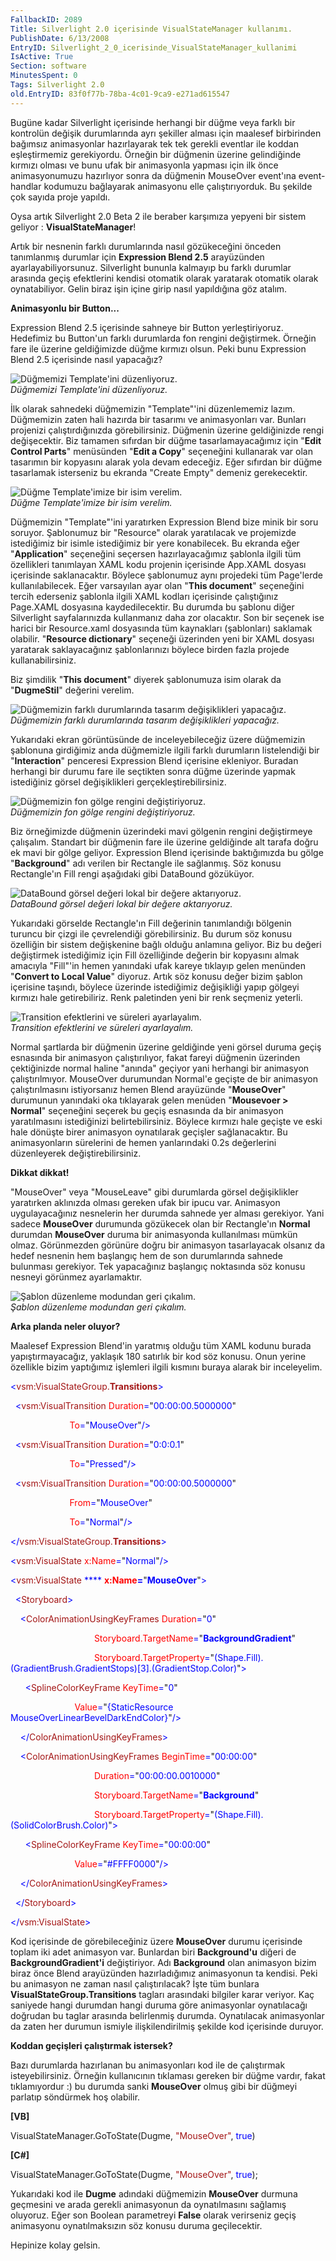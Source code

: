 ```yaml
---
FallbackID: 2089
Title: Silverlight 2.0 içerisinde VisualStateManager kullanımı.
PublishDate: 6/13/2008
EntryID: Silverlight_2_0_icerisinde_VisualStateManager_kullanimi
IsActive: True
Section: software
MinutesSpent: 0
Tags: Silverlight 2.0
old.EntryID: 83f0f77b-78ba-4c01-9ca9-e271ad615547
---
```

Bugüne kadar Silverlight içerisinde herhangi bir düğme veya farklı bir
kontrolün değişik durumlarında ayrı şekiller alması için maalesef
birbirinden bağımsız animasyonlar hazırlayarak tek tek gerekli eventlar
ile koddan eşleştirmemiz gerekiyordu. Örneğin bir düğmenin üzerine
gelindiğinde kırmızı olması ve bunu ufak bir animasyonla yapması için
ilk önce animasyonumuzu hazırlıyor sonra da düğmenin MouseOver event'ına
event-handlar kodumuzu bağlayarak animasyonu elle çalıştırıyorduk. Bu
şekilde çok sayıda proje yapıldı.

Oysa artık Silverlight 2.0 Beta 2 ile beraber karşımıza yepyeni bir
sistem geliyor : **VisualStateManager**!

Artık bir nesnenin farklı durumlarında nasıl gözükeceğini önceden
tanımlanmış durumlar için **Expression Blend 2.5** arayüzünden
ayarlayabiliyorsunuz. Silverlight bununla kalmayıp bu farklı durumlar
arasında geçiş efektlerini kendisi otomatik olarak yaratarak otomatik
olarak oynatabiliyor. Gelin biraz işin içine girip nasıl yapıldığına göz
atalım.

**Animasyonlu bir Button...**

Expression Blend 2.5 içerisinde sahneye bir Button yerleştiriyoruz.
Hedefimiz bu Button'un farklı durumlarda fon rengini değiştirmek.
Örneğin fare ile üzerine geldiğimizde düğme kırmızı olsun. Peki bunu
Expression Blend 2.5 içerisinde nasıl yapacağız?

![Düğmemizi Template'ini
düzenliyoruz.](http://cdn.daron.yondem.com/assets/2089/12062008_1.png)\
*Düğmemizi Template'ini düzenliyoruz.*

İlk olarak sahnedeki düğmemizin "Template"'ini düzenlememiz lazım.
Düğmemizin zaten hali hazırda bir tasarımı ve animasyonları var. Bunları
projenizi çalıştırdığınızda görebilirsiniz. Düğmenin üzerine
geldiğinizde rengi değişecektir. Biz tamamen sıfırdan bir düğme
tasarlamayacağımız için "**Edit Control Parts**" menüsünden "**Edit a
Copy**" seçeneğini kullanarak var olan tasarımın bir kopyasını alarak
yola devam edeceğiz. Eğer sıfırdan bir düğme tasarlamak isterseniz bu
ekranda "Create Empty" demeniz gerekecektir.

![Düğme Template'imize bir isim
verelim.](http://cdn.daron.yondem.com/assets/2089/12062008_2.png)\
*Düğme Template'imize bir isim verelim.*

Düğmemizin "Template"'ini yaratırken Expression Blend bize minik bir
soru soruyor. Şablonumuz bir "Resource" olarak yaratılacak ve projemizde
istediğimiz bir isimle istediğimiz bir yere konabilecek. Bu ekranda eğer
"**Application**" seçeneğini seçersen hazırlayacağımız şablonla ilgili
tüm özellikleri tanımlayan XAML kodu projenin içerisinde App.XAML
dosyası içerisinde saklanacaktır. Böylece şablonumuz aynı projedeki tüm
Page'lerde kullanılabilecek. Eğer varsayılan ayar olan "**This
document**" seçeneğini tercih ederseniz şablonla ilgili XAML kodları
içerisinde çalıştığınız Page.XAML dosyasına kaydedilecektir. Bu durumda
bu şablonu diğer Silverlight sayfalarınızda kullanmanız daha zor
olacaktır. Son bir seçenek ise harici bir Resource.xaml dosyasında tüm
kaynakları (şablonları) saklamak olabilir. "**Resource dictionary**"
seçeneği üzerinden yeni bir XAML dosyası yaratarak saklayacağınız
şablonlarınızı böylece birden fazla projede kullanabilirsiniz.

Biz şimdilik "**This document**" diyerek şablonumuza isim olarak da
"**DugmeStil**" değerini verelim.

![Düğmemizin farklı durumlarında tasarım değişiklikleri
yapacağız.](http://cdn.daron.yondem.com/assets/2089/12062008_3.png)\
*Düğmemizin farklı durumlarında tasarım değişiklikleri yapacağız.*

Yukarıdaki ekran görüntüsünde de inceleyebileceğiz üzere düğmemizin
şablonuna girdiğimiz anda düğmemizle ilgili farklı durumların
listelendiği bir "**Interaction**" penceresi Expression Blend içerisine
ekleniyor. Buradan herhangi bir durumu fare ile seçtikten sonra düğme
üzerinde yapmak istediğiniz görsel değişiklikleri
gerçekleştirebilirsiniz.

![Düğmemizin fon gölge rengini
değiştiriyoruz.](http://cdn.daron.yondem.com/assets/2089/12062008_4.png)\
*Düğmemizin fon gölge rengini değiştiriyoruz.*

Biz örneğimizde düğmenin üzerindeki mavi gölgenin rengini değiştirmeye
çalışalım. Standart bir düğmenin fare ile üzerine geldiğinde alt tarafa
doğru ek mavi bir gölge geliyor. Expression Blend içerisinde
baktığımızda bu gölge "**Background**" adı verilen bir Rectangle ile
sağlanmış. Söz konusu Rectangle'ın Fill rengi aşağıdaki gibi DataBound
gözüküyor.

![DataBound görsel değeri lokal bir değere
aktarıyoruz.](http://cdn.daron.yondem.com/assets/2089/12062008_5.png)\
*DataBound görsel değeri lokal bir değere aktarıyoruz.*

Yukarıdaki görselde Rectangle'ın Fill değerinin tanımlandığı bölgenin
turuncu bir çizgi ile çevrelendiği görebilirsiniz. Bu durum söz konusu
özelliğin bir sistem değişkenine bağlı olduğu anlamına geliyor. Biz bu
değeri değiştirmek istediğimiz için Fill özelliğinde değerin bir
kopyasını almak amacıyla "Fill"'in hemen yanındaki ufak kareye tıklayıp
gelen menünden "**Convert to Local Value**" diyoruz. Artık söz konusu
değer bizim şablon içerisine taşındı, böylece üzerinde istediğimiz
değişikliği yapıp gölgeyi kırmızı hale getirebiliriz. Renk paletinden
yeni bir renk seçmeniz yeterli.

![Transition efektlerini ve süreleri
ayarlayalım.](http://cdn.daron.yondem.com/assets/2089/12062008_6.png)\
*Transition efektlerini ve süreleri ayarlayalım.*

Normal şartlarda bir düğmenin üzerine geldiğinde yeni görsel duruma
geçiş esnasında bir animasyon çalıştırılıyor, fakat fareyi düğmenin
üzerinden çektiğinizde normal haline "anında" geçiyor yani herhangi bir
animasyon çalıştırılmıyor. MouseOver durumundan Normal'e geçişte de bir
animasyon çalıştırılmasını istiyorsanız hemen Blend arayüzünde
"**MouseOver**" durumunun yanındaki oka tıklayarak gelen menüden
"**Mousevoer \> Normal**" seçeneğini seçerek bu geçiş esnasında da bir
animasyon yaratılmasını istediğinizi belirtebilirsiniz. Böylece kırmızı
hale geçişte ve eski hale dönüşte birer animasyon oynatılarak geçişler
sağlanacaktır. Bu animasyonların sürelerini de hemen yanlarındaki 0.2s
değerlerini düzenleyerek değiştirebilirsiniz.

**Dikkat dikkat!**

"MouseOver" veya "MouseLeave" gibi durumlarda görsel değişiklikler
yaratırken aklınızda olması gereken ufak bir ipucu var. Animasyon
uygulayacağınız nesnelerin her durumda sahnede yer alması gerekiyor.
Yani sadece **MouseOver** durumunda gözükecek olan bir Rectangle'ın
**Normal** durumdan **MouseOver** duruma bir animasyonda kullanılması
mümkün olmaz. Görünmezden görünüre doğru bir animasyon tasarlayacak
olsanız da hedef nesnenin hem başlangıç hem de son durumlarında sahnede
bulunması gerekiyor. Tek yapacağınız başlangıç noktasında söz konusu
nesneyi görünmez ayarlamaktır.

![Şablon düzenleme modundan geri
çıkalım.](http://cdn.daron.yondem.com/assets/2089/12062008_7.png)\
*Şablon düzenleme modundan geri çıkalım.*

**Arka planda neler oluyor?**

Maalesef Expression Blend'in yaratmış olduğu tüm XAML kodunu burada
yapıştırmayacağız, yaklaşık 180 satırlık bir kod söz konusu. Onun yerine
özellikle bizim yaptığımız işlemleri ilgili kısmını buraya alarak bir
inceleyelim.

<span style="color: blue;">\<</span><span
style="color: #a31515;">vsm:VisualStateGroup.**Transitions**</span><span
style="color: blue;">\></span>

<span style="color: blue;">  \<</span><span
style="color: #a31515;">vsm:VisualTransition</span><span
style="color: blue;"> </span><span
style="color: red;">Duration</span><span
style="color: blue;">=</span>"<span
style="color: blue;">00:00:00.5000000</span>"

<span style="color: blue;">                        </span><span
style="color: red;">To</span><span style="color: blue;">=</span>"<span
style="color: blue;">MouseOver</span>"<span
style="color: blue;">/\></span>

<span style="color: blue;">  \<</span><span
style="color: #a31515;">vsm:VisualTransition</span><span
style="color: blue;"> </span><span
style="color: red;">Duration</span><span
style="color: blue;">=</span>"<span style="color: blue;">0:0:0.1</span>"

<span style="color: blue;">                        </span><span
style="color: red;">To</span><span style="color: blue;">=</span>"<span
style="color: blue;">Pressed</span>"<span
style="color: blue;">/\></span>

<span style="color: blue;">  \<</span><span
style="color: #a31515;">vsm:VisualTransition</span><span
style="color: blue;"> </span><span
style="color: red;">Duration</span><span
style="color: blue;">=</span>"<span
style="color: blue;">00:00:00.5000000</span>"

<span style="color: blue;">                        </span><span
style="color: red;">From</span><span style="color: blue;">=</span>"<span
style="color: blue;">MouseOver</span>"

<span style="color: blue;">                        </span><span
style="color: red;">To</span><span style="color: blue;">=</span>"<span
style="color: blue;">Normal</span>"<span style="color: blue;">/\></span>

<span style="color: blue;">\</</span><span
style="color: #a31515;">vsm:VisualStateGroup.**Transitions**</span><span
style="color: blue;">\></span>

<span style="color: blue;">\<</span><span
style="color: #a31515;">vsm:VisualState</span><span
style="color: blue;"> </span><span
style="color: red;">x:Name</span><span
style="color: blue;">=</span>"<span
style="color: blue;">Normal</span>"<span style="color: blue;">/\></span>

<span style="color: blue;">\<</span><span
style="color: #a31515;">vsm:VisualState</span><span
style="color: blue;"> **** </span><span
style="color: red;">**x:Name**</span><span
style="color: blue;">**=**</span>"<span
style="color: blue;">**MouseOver**</span>"<span
style="color: blue;">\></span>

<span style="color: blue;">  \<</span><span
style="color: #a31515;">Storyboard</span><span
style="color: blue;">\></span>

<span style="color: blue;">    \<</span><span
style="color: #a31515;">ColorAnimationUsingKeyFrames</span><span
style="color: blue;"> </span><span
style="color: red;">Duration</span><span
style="color: blue;">=</span>"<span style="color: blue;">0</span>"

<span style="color: blue;">                                 
</span><span style="color: red;">Storyboard.TargetName</span><span
style="color: blue;">=</span>"<span
style="color: blue;">**BackgroundGradient**</span>"

<span style="color: blue;">                                 
</span><span style="color: red;">Storyboard.TargetProperty</span><span
style="color: blue;">=</span>"<span
style="color: blue;">(Shape.Fill).(GradientBrush.GradientStops)[3].(GradientStop.Color)</span>"<span
style="color: blue;">\></span>

<span style="color: blue;">      \<</span><span
style="color: #a31515;">SplineColorKeyFrame</span><span
style="color: blue;"> </span><span
style="color: red;">KeyTime</span><span
style="color: blue;">=</span>"<span style="color: blue;">0</span>"

<span style="color: blue;">                          </span><span
style="color: red;">Value</span><span
style="color: blue;">=</span>"<span style="color: blue;">{StaticResource
MouseOverLinearBevelDarkEndColor}</span>"<span
style="color: blue;">/\></span>

<span style="color: blue;">    \</</span><span
style="color: #a31515;">ColorAnimationUsingKeyFrames</span><span
style="color: blue;">\></span>

<span style="color: blue;">    \<</span><span
style="color: #a31515;">ColorAnimationUsingKeyFrames</span><span
style="color: blue;"> </span><span
style="color: red;">BeginTime</span><span
style="color: blue;">=</span>"<span
style="color: blue;">00:00:00</span>"

<span style="color: blue;">                                 
</span><span style="color: red;">Duration</span><span
style="color: blue;">=</span>"<span
style="color: blue;">00:00:00.0010000</span>"

<span style="color: blue;">                                 
</span><span style="color: red;">Storyboard.TargetName</span><span
style="color: blue;">=</span>"<span
style="color: blue;">**Background**</span>"

<span style="color: blue;">                                 
</span><span style="color: red;">Storyboard.TargetProperty</span><span
style="color: blue;">=</span>"<span
style="color: blue;">(Shape.Fill).(SolidColorBrush.Color)</span>"<span
style="color: blue;">\></span>

<span style="color: blue;">      \<</span><span
style="color: #a31515;">SplineColorKeyFrame</span><span
style="color: blue;"> </span><span
style="color: red;">KeyTime</span><span
style="color: blue;">=</span>"<span
style="color: blue;">00:00:00</span>"

<span style="color: blue;">                          </span><span
style="color: red;">Value</span><span
style="color: blue;">=</span>"<span
style="color: blue;">\#FFFF0000</span>"<span
style="color: blue;">/\></span>

<span style="color: blue;">    \</</span><span
style="color: #a31515;">ColorAnimationUsingKeyFrames</span><span
style="color: blue;">\></span>

<span style="color: blue;">  \</</span><span
style="color: #a31515;">Storyboard</span><span
style="color: blue;">\></span>

<span style="color: blue;">\</</span><span
style="color: #a31515;">vsm:VisualState</span><span
style="color: blue;">\></span>

Kod içerisinde de görebileceğiniz üzere **MouseOver** durumu içerisinde
toplam iki adet animasyon var. Bunlardan biri **Background'u** diğeri de
**BackgroundGradient'i** değiştiriyor. Adı **Background** olan animasyon
bizim biraz önce Blend arayüzünden hazırladığımız animasyonun ta
kendisi. Peki bu animasyon ne zaman nasıl çalıştırılacak? İşte tüm
bunlara **VisualStateGroup.Transitions** tagları arasındaki bilgiler
karar veriyor. Kaç saniyede hangi durumdan hangi duruma göre
animasyonlar oynatılacağı doğrudan bu taglar arasında belirlenmiş
durumda. Oynatılacak animasyonlar da zaten her durumun ismiyle
ilişkilendirilmiş şekilde kod içerisinde duruyor.

**Koddan geçişleri çalıştırmak istersek?**

Bazı durumlarda hazırlanan bu animasyonları kod ile de çalıştırmak
isteyebilirsiniz. Örneğin kullanıcının tıklaması gereken bir düğme
vardır, fakat tıklamıyordur :) bu durumda sanki **MouseOver** olmuş gibi
bir düğmeyi parlatıp söndürmek hoş olabilir.

**[VB]**

VisualStateManager.GoToState(Dugme, <span
style="color: #a31515;">"MouseOver"</span>, <span
style="color: blue;">true</span>)

**[C\#]**

VisualStateManager.GoToState(Dugme, <span
style="color: #a31515;">"MouseOver"</span>, <span
style="color: blue;">true</span>);

Yukarıdaki kod ile **Dugme** adındaki düğmemizin **MouseOver** durmuna
geçmesini ve arada gerekli animasyonun da oynatılmasını sağlamış
oluyoruz. Eğer son Boolean parametreyi **False** olarak verirseniz geçiş
animasyonu oynatılmaksızın söz konusu duruma geçilecektir.

Hepinize kolay gelsin.


